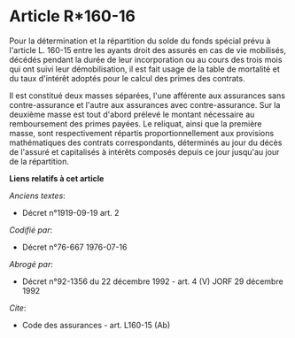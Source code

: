 # Article R*160-16

Pour la détermination et la répartition du solde du fonds spécial prévu à l'article L. 160-15 entre les ayants droit des
assurés en cas de vie mobilisés, décédés pendant la durée de leur incorporation ou au cours des trois mois qui ont suivi leur
démobilisation, il est fait usage de la table de mortalité et du taux d'intérêt adoptés pour le calcul des primes des
contrats. 

Il est constitué deux masses séparées, l'une afférente aux assurances sans contre-assurance et l'autre aux assurances avec
contre-assurance. Sur la deuxième masse est tout d'abord prélevé le montant nécessaire au remboursement des primes payées. Le
reliquat, ainsi que la première masse, sont respectivement répartis proportionnellement aux provisions mathématiques des
contrats correspondants, déterminés au jour du décès de l'assuré et capitalisés à intérêts composés depuis ce jour jusqu'au
jour de la répartition.

**Liens relatifs à cet article**

_Anciens textes_:

  - Décret n°1919-09-19 art. 2

_Codifié par_:

  - Décret n°76-667 1976-07-16

_Abrogé par_:

  - Décret n°92-1356 du 22 décembre 1992 - art. 4 (V) JORF 29 décembre 1992

_Cite_:

  - Code des assurances - art. L160-15 (Ab)
